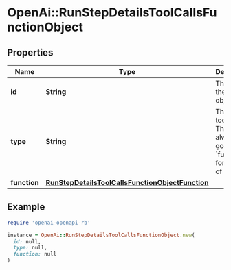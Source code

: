 # OpenAi::RunStepDetailsToolCallsFunctionObject

## Properties

| Name | Type | Description | Notes |
| ---- | ---- | ----------- | ----- |
| **id** | **String** | The ID of the tool call object. |  |
| **type** | **String** | The type of tool call. This is always going to be &#x60;function&#x60; for this type of tool call. |  |
| **function** | [**RunStepDetailsToolCallsFunctionObjectFunction**](RunStepDetailsToolCallsFunctionObjectFunction.md) |  |  |

## Example

```ruby
require 'openai-openapi-rb'

instance = OpenAi::RunStepDetailsToolCallsFunctionObject.new(
  id: null,
  type: null,
  function: null
)
```

